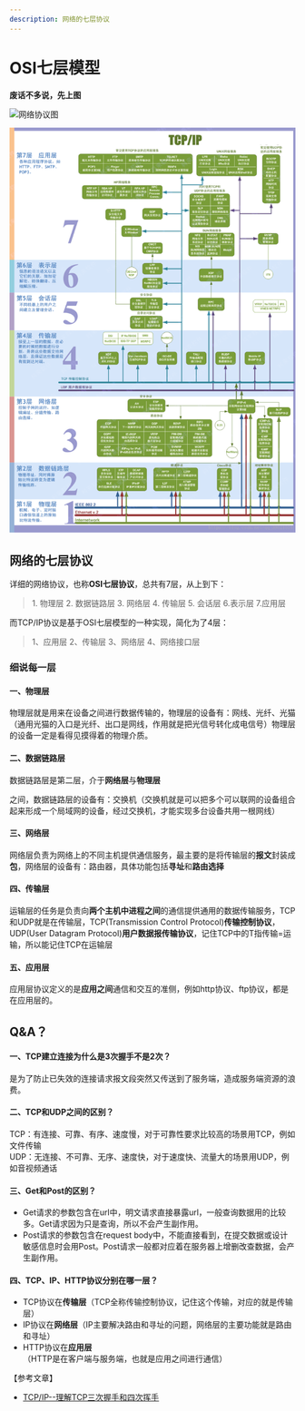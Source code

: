 ```yaml
---
description: 网络的七层协议
---
```


# OSI七层模型

**废话不多说，先上图**

![网络协议图](https://uploadfiles.nowcoder.com/images/20190409/739369552\_1554778302647\_49E633B3CA50DFDFF26CAFEF19787BC3)

![](<../../.gitbook/assets/image (30).png>)

## 网络的七层协议

详细的网络协议，也称**OSI七层协议**，总共有7层，从上到下：

> &#x20;1\. 物理层 2. 数据链路层 3. 网络层  4. 传输层 5. 会话层  6.表示层 7.应用层

而TCP/IP协议是基于OSI七层模型的一种实现，简化为了4层：&#x20;

> 1、应用层 2、传输层 3、网络层 4、网络接口层



### 细说每一层

#### **一、物理层**

物理层就是用来在设备之间进行数据传输的，物理层的设备有：网线、光纤、光猫（通用光猫的入口是光纤、出口是网线，作用就是把光信号转化成电信号）物理层的设备一定是看得见摸得着的物理介质。

#### **二、数据链路层**

数据链路层是第二层，介于**网络层**与**物理层**

之间，数据链路层的设备有：交换机（交换机就是可以把多个可以联网的设备组合起来形成一个局域网的设备，经过交换机，才能实现多台设备共用一根网线）

#### **三、网络层**

网络层负责为网络上的不同主机提供通信服务，最主要的是将传输层的**报文**封装成**包**，网络层的设备有：路由器，具体功能包括**寻址**和**路由选择**

#### **四、传输层**

运输层的任务是负责向**两个主机中进程之间**的通信提供通用的数据传输服务，TCP和UDP就是在传输层，TCP(Transmission Control Protocol)**传输控制协议**，UDP(User Datagram Protocol)**用户数据报传输协议**，记住TCP中的T指传输=运输，所以能记住TCP在运输层

#### **五、应用层**

应用层协议定义的是**应用之间**通信和交互的准侧，例如http协议、ftp协议，都是在应用层的。

## Q\&A？

#### **一、TCP建立连接为什么是3次握手不是2次？**

是为了防止已失效的连接请求报文段突然又传送到了服务端，造成服务端资源的浪费。

#### **二、TCP和UDP之间的区别？**

TCP：有连接、可靠、有序、速度慢，对于可靠性要求比较高的场景用TCP，例如文件传输\
UDP：无连接、不可靠、无序、速度快，对于速度快、流量大的场景用UDP，例如音视频通话

#### **三、Get和Post的区别？**

* Get请求的参数包含在url中，明文请求直接暴露url，一般查询数据用的比较多。Get请求因为只是查询，所以不会产生副作用。
* Post请求的参数包含在request body中，不能直接看到，在提交数据或设计敏感信息时会用Post。Post请求一般都对应着在服务器上增删改查数据，会产生副作用。

#### 四、TCP、IP、HTTP协议分别在哪一层？

* TCP协议在**传输层**（TCP全称传输控制协议，记住这个传输，对应的就是传输层）
* IP协议在**网络层**（IP主要解决路由和寻址的问题，网络层的主要功能就是路由和寻址）
* HTTP协议在**应用层**（HTTP是在客户端与服务端，也就是应用之间进行通信）

【参考文章】

* [TCP/IP--理解TCP三次握手和四次挥手](https://www.jianshu.com/p/4084a9397138)
